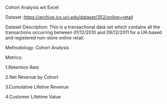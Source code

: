 Cohort Analysis wit Excel

Dataset :https://archive.ics.uci.edu/dataset/352/online+retail

Dataset Description:
This is a transactional data set which contains all the transactions occurring between 01/12/2010 and 09/12/2011 for a UK-based and registered non-store online retail.

Methodology: 
Cohort Analysis 

Metrics:

1.Retention Rate

2.Net Revenue by Cohort

3.Cumulative Lifetive Revenue

4.Customer Lifetime Value
